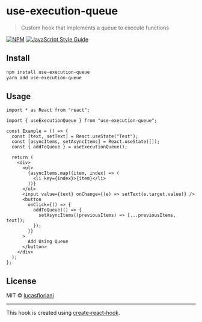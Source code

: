 # use-execution-queue

> Custom hook that implements a queue to execute functions

[![NPM](https://img.shields.io/npm/v/use-execution-queue.svg)](https://www.npmjs.com/package/use-execution-queue) [![JavaScript Style Guide](https://img.shields.io/badge/code_style-standard-brightgreen.svg)](https://standardjs.com)

## Install

```bash
npm install use-execution-queue
yarn add use-execution-queue
```

## Usage

```tsx
import * as React from "react";

import { useExecutionQueue } from "use-execution-queue";

const Example = () => {
  const [text, setText] = React.useState("Test");
  const [asyncItems, setAsyncItems] = React.useState([]);
  const { addToQueue } = useExecutionQueue();

  return (
    <div>
      <ul>
        {asyncItems.map((item, index) => (
          <li key={index}>{item}</li>
        ))}
      </ul>
      <input value={text} onChange={(e) => setText(e.target.value)} />
      <button
        onClick={() => {
          addToQueue(() => {
            setAsyncItems((previousItems) => [...previousItems, text]);
          });
        }}
      >
        Add Using Queue
      </button>
    </div>
  );
};
```

## License

MIT © [lucasfloriani](https://github.com/lucasfloriani)

---

This hook is created using [create-react-hook](https://github.com/hermanya/create-react-hook).

